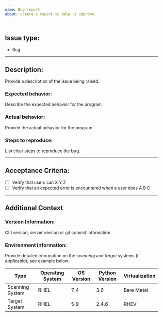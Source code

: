 ```yaml
---
name: Bug report
about: Create a report to help us improve

---
```


## Issue type:
- Bug
___

## Description:
Provide a description of the issue being raised.

### Expected behavior:
Describe the expected behavior for the program.

### Actual behavior:
Provide the actual behavior for the program.

### Steps to reproduce:
List clear steps to reproduce the bug.

___

## Acceptance Criteria:

- [ ] Verify that users can X Y Z
- [ ] Verify that an expected error is encountered when a user does A B C

___

## Additional Context

### Version Information:
CLI version, server version or git commit information.


### Environment information:
Provide detailed information on the *scanning* and *target* systems (if applicable); see example below.

Type            | Operating System | OS Version | Python Version | Virtualization
--------------- | ---------------- | ---------- | -------------- | --------------
Scanning System | RHEL             | 7.4        | 3.6            | Bare Metal
Target System   | RHEL             | 5.9        | 2.4.6          | RHEV
